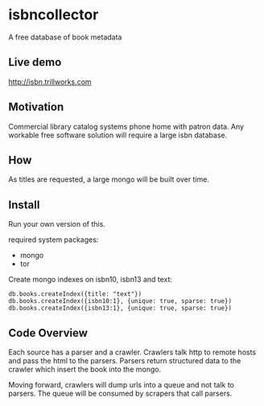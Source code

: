 # isbncollector
A free database of book metadata

## Live demo
http://isbn.trillworks.com

## Motivation
Commercial library catalog systems phone home with patron data. Any workable free software solution will require a large isbn database.

## How
As titles are requested, a large mongo will be built over time.

## Install
Run your own version of this.

required system packages:
* mongo
* tor

Create mongo indexes on isbn10, isbn13 and text:

    db.books.createIndex({title: "text"})
    db.books.createIndex({isbn10:1}, {unique: true, sparse: true})
    db.books.createIndex({isbn13:1}, {unique: true, sparse: true})

## Code Overview

Each source has a parser and a crawler. Crawlers talk http to remote hosts and pass the html to the parsers. Parsers
return structured data to the crawler which insert the book into the mongo.

Moving forward, crawlers will dump urls into a queue and not talk to parsers. The queue will be consumed by scrapers 
that call parsers.
